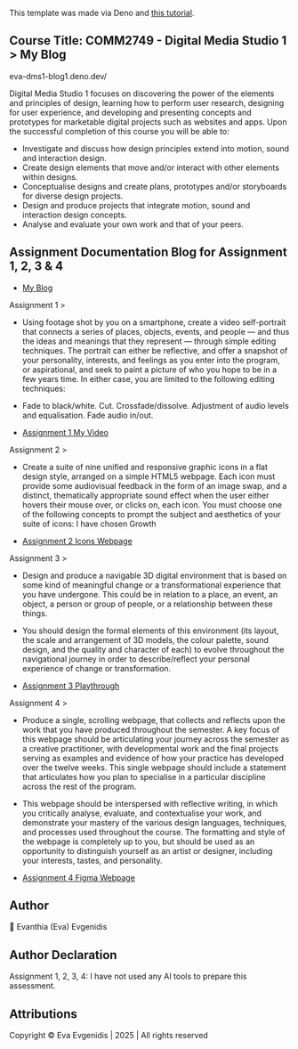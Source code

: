 This template was made via Deno and [this tutorial](https://deno.com/blog/build-a-blog-with-fresh).

## Course Title: COMM2749 - Digital Media Studio 1 > My Blog
eva-dms1-blog1.deno.dev/ 

<p align="left">Digital Media Studio 1 focuses on discovering the power of the elements and principles of design, learning how to perform user research, designing for user experience, and developing and presenting concepts and prototypes for marketable digital projects such as websites and apps. 
Upon the successful completion of this course you will be able to:

- Investigate and discuss how design principles extend into motion, sound and interaction design.
- Create design elements that move and/or interact with other elements within designs.
- Conceptualise designs and create plans, prototypes and/or storyboards for diverse design projects.
- Design and produce projects that integrate motion, sound and interaction design concepts.
- Analyse and evaluate your own work and that of your peers. </p>

## Assignment Documentation Blog for Assignment 1, 2, 3 & 4
- [My Blog](eva-dms-blog1.deno.dev/)

<p align="left"> Assignment 1 >

- Using footage shot by you on a smartphone, create a video self-portrait that connects a series of places, objects, events, and people — and thus the ideas and meanings that they represent — through simple editing techniques. The portrait can either be reflective, and offer a snapshot of your personality, interests, and feelings as you enter into the program, or aspirational, and seek to paint a picture of who you hope to be in a few years time. In either case, you are limited to the following editing techniques:

- Fade to black/white. Cut. Crossfade/dissolve. Adjustment of audio levels and equalisation. Fade audio in/out.</p>


- [Assignment 1 My Video](https://www.youtube.com/watch?v=6i2-CHX3I-A)

<p align="left"> Assignment 2 >
  
- Create a suite of nine unified and responsive graphic icons in a flat design style, arranged on a simple HTML5 webpage. Each icon must provide some audiovisual feedback in the form of an image swap, and a distinct, thematically appropriate sound effect when the user either hovers their mouse over, or clicks on, each icon. You must choose one of the following concepts to prompt the subject and aesthetics of your suite of icons: I have chosen Growth</p>

- [Assignment 2 Icons Webpage](eva-dms1-icons.deno.dev/)

<p align="left"> Assignment 3 >
  
- Design and produce a navigable 3D digital environment that is based on some kind of meaningful change or a transformational experience that you have undergone. This could be in relation to a place, an event, an object, a person or group of people, or a relationship between these things.

- You should design the formal elements of this environment (its layout, the scale and arrangement of 3D models, the colour palette, sound design, and the quality and character of each) to evolve throughout the navigational journey in order to describe/reflect your personal experience of change or transformation.</p>

- [Assignment 3 Playthrough](https://www.youtube.com/watch?v=qyhbUdwy32Q)

<p align="left"> Assignment 4 >
  
- Produce a single, scrolling webpage, that collects and reflects upon the work that you have produced throughout the semester. A key focus of this webpage should be articulating your journey across the semester as a creative practitioner, with developmental work and the final projects serving as examples and evidence of how your practice has developed over the twelve weeks. This single webpage should include a statement that articulates how you plan to specialise in a particular discipline across the rest of the program. 

- This webpage should be interspersed with reflective writing, in which you critically analyse, evaluate, and contextualise your work, and demonstrate your mastery of the various design languages, techniques, and processes used throughout the course. The formatting and style of the webpage is completely up to you, but should be used as an opportunity to distinguish yourself as an artist or designer, including your interests, tastes, and personality.</p>

- [Assignment 4 Figma Webpage](https://www.figma.com/proto/t7zNg4mjpPLmI7qNdeqt0M/Eva-s-Final-Portfolio?page-id=65%3A41&node-id=65-42&viewport=1507%2C305%2C0.91&t=qpzaI0sBpS5QljCA-1&scaling=scale-down&content-scaling=fixed&starting-point-node-id=65%3A42)

## Author

<p align="left">🌸 Evanthia (Eva) Evgenidis</p>

## Author Declaration

<p align="left"> Assignment 1, 2, 3, 4: I have not used any AI tools to prepare this assessment.</p>

## Attributions

<p align="left"> Copyright © Eva Evgenidis | 2025 | All rights reserved <span id="datee"></span> </p>
